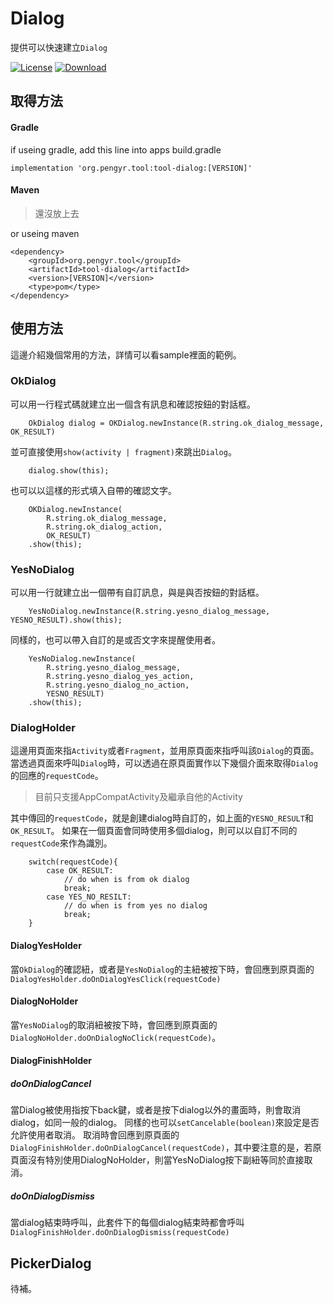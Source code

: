 # Dialog

提供可以快速建立`Dialog`


[![License](https://img.shields.io/badge/license-Apache%202-green.svg)](https://www.apache.org/licenses/LICENSE-2.0)
[ ![Download](https://api.bintray.com/packages/peng571/maven/tool-dialog/images/download.svg) ](https://bintray.com/peng571/pengyr_library/tool-dialog/_latestVersion)

## 取得方法

#### Gradle

if useing gradle, add this line into apps build.gradle

    implementation 'org.pengyr.tool:tool-dialog:[VERSION]'

#### Maven

> 還沒放上去

or useing maven

    <dependency>
        <groupId>org.pengyr.tool</groupId>
        <artifactId>tool-dialog</artifactId>
        <version>[VERSION]</version>
        <type>pom</type>
    </dependency>


## 使用方法

這邊介紹幾個常用的方法，詳情可以看sample裡面的範例。

### OkDialog

可以用一行程式碼就建立出一個含有訊息和確認按鈕的對話框。

```
	OkDialog dialog = OKDialog.newInstance(R.string.ok_dialog_message, OK_RESULT)
```

並可直接使用`show(activity | fragment)`來跳出`Dialog`。

```
	dialog.show(this);
```

也可以以這樣的形式填入自帶的確認文字。

```
	OKDialog.newInstance(
		R.string.ok_dialog_message, 
		R.string.ok_dialog_action, 
		OK_RESULT)
	.show(this);
```
 

### YesNoDialog

可以用一行就建立出一個帶有自訂訊息，與是與否按鈕的對話框。

```
    YesNoDialog.newInstance(R.string.yesno_dialog_message, YESNO_RESULT).show(this);
```

同樣的，也可以帶入自訂的是或否文字來提醒使用者。

```
    YesNoDialog.newInstance(
    	R.string.yesno_dialog_message, 
    	R.string.yesno_dialog_yes_action, 
    	R.string.yesno_dialog_no_action,
    	YESNO_RESULT)
    .show(this);
```


### DialogHolder

這邊用頁面來指`Activity`或者`Fragment`，並用原頁面來指呼叫該`Dialog`的頁面。當透過頁面來呼叫`Dialog`時，可以透過在原頁面實作以下幾個介面來取得`Dialog`的回應的`requestCode`。

> 目前只支援AppCompatActivity及繼承自他的Activity

其中傳回的`requestCode`，就是創建dialog時自訂的，如上面的`YESNO_RESULT`和`OK_RESULT`。
如果在一個頁面會同時使用多個dialog，則可以以自訂不同的`requestCode`來作為識別。

```
	switch(requestCode){
		case OK_RESULT:
			// do when is from ok dialog
			break;
		case YES_NO_RESILT:
			// do when is from yes no dialog
			break;
	}

```


#### DialogYesHolder

當`OkDialog`的確認紐，或者是`YesNoDialog`的主紐被按下時，會回應到原頁面的`DialogYesHolder.doOnDialogYesClick(requestCode)`

#### DialogNoHolder

當`YesNoDialog`的取消紐被按下時，會回應到原頁面的`DialogNoHolder.doOnDialogNoClick(requestCode)`。

#### DialogFinishHolder

##### doOnDialogCancel

當Dialog被使用指按下back鍵，或者是按下dialog以外的畫面時，則會取消dialog，如同一般的dialog。
同樣的也可以`setCancelable(boolean)`來設定是否允許使用者取消。
取消時會回應到原頁面的`DialogFinishHolder.doOnDialogCancel(requestCode)`，其中要注意的是，若原頁面沒有特別使用DialogNoHolder，則當YesNoDialog按下副紐等同於直接取消。

##### doOnDialogDismiss

當dialog結束時呼叫，此套件下的每個dialog結束時都會呼叫`DialogFinishHolder.doOnDialogDismiss(requestCode)`


## PickerDialog

待補。
 







